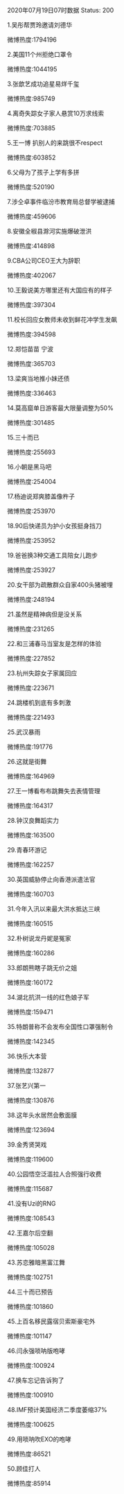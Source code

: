 2020年07月19日07时数据
Status: 200

1.吴彤帮贾玲邀请刘德华

微博热度:1794196

2.美国11个州拒绝口罩令

微博热度:1044195

3.张歆艺成功追星易烊千玺

微博热度:985749

4.离奇失踪女子家人悬赏10万求线索

微博热度:703885

5.王一博 扒别人的来跳很不respect

微博热度:603852

6.父母为了孩子上学有多拼

微博热度:520190

7.涉仝卓事件临汾市教育局总督学被逮捕

微博热度:459606

8.安徽全椒县滁河实施爆破泄洪

微博热度:414898

9.CBA公司CEO王大为辞职

微博热度:402067

10.王毅说美方哪里还有大国应有的样子

微博热度:397304

11.校长回应女教师未收到鲜花冲学生发飙

微博热度:394598

12.郑恺苗苗 宁波

微博热度:365703

13.梁爽当地推小妹还债

微博热度:336463

14.莫高窟单日游客最大限量调整为50%

微博热度:301485

15.三十而已

微博热度:255693

16.小朝是黑马吧

微博热度:254004

17.杨迪说郑爽膝盖像杵子

微博热度:253970

18.90后快递员为护小女孩挺身挡刀

微博热度:253952

19.爸爸换3种交通工具陪女儿跑步

微博热度:253927

20.女干部为疏散群众自家400头猪被埋

微博热度:248194

21.虽然是精神病但是没关系

微博热度:231265

22.和三浦春马当室友是怎样的体验

微博热度:227852

23.杭州失踪女子家属回应

微博热度:223671

24.跳楼机到底有多刺激

微博热度:221493

25.武汉暴雨

微博热度:191776

26.这就是街舞

微博热度:164969

27.王一博看布布跳舞失去表情管理

微博热度:164317

28.钟汉良舞蹈实力

微博热度:163500

29.青春环游记

微博热度:162257

30.英国威胁停止向香港派遣法官

微博热度:160703

31.今年入汛以来最大洪水抵达三峡

微博热度:160515

32.朴树说龙丹妮是冤家

微博热度:160286

33.郎朗熊瞎子跳无价之姐

微博热度:160172

34.湖北抗洪一线的红色娘子军

微博热度:159471

35.特朗普称不会发布全国性口罩强制令

微博热度:142345

36.快乐大本营

微博热度:132877

37.张艺兴第一

微博热度:130876

38.这年头水居然会敷面膜

微博热度:123694

39.金秀贤哭戏

微博热度:119600

40.公园悟空泛滥拉人合照强行收费

微博热度:115687

41.没有Uzi的RNG

微博热度:108543

42.王嘉尔后空翻

微博热度:105028

43.苏恋雅暗黑富江舞

微博热度:102751

44.三十而已预告

微博热度:101860

45.上百名移民露宿贝索斯豪宅外

微博热度:101147

46.闫永强唢呐版咆哮

微博热度:100924

47.换车忘记告诉狗了

微博热度:100910

48.IMF预计美国经济二季度萎缩37%

微博热度:100625

49.用唢呐吹EXO的咆哮

微博热度:86521

50.顾佳打人

微博热度:85914

